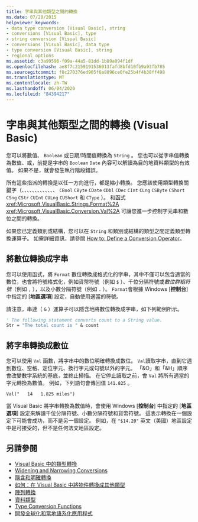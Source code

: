 ```yaml
---
title: 字串與其他類型之間的轉換
ms.date: 07/20/2015
helpviewer_keywords:
- data type conversion [Visual Basic], string
- conversions [Visual Basic], type
- string conversion [Visual Basic]
- conversions [Visual Basic], data type
- type conversion [Visual Basic], string
- regional options
ms.assetid: c3a99596-f09a-44a5-81dd-1b89a094f1df
ms.openlocfilehash: ae8f7c2159191536013fafd8bfd10fb9a93fb785
ms.sourcegitcommit: f8c270376ed905f6a8896ce0fe25b4f4b38ff498
ms.translationtype: MT
ms.contentlocale: zh-TW
ms.lasthandoff: 06/04/2020
ms.locfileid: "84394217"
---
```

# <a name="conversions-between-strings-and-other-types-visual-basic"></a>字串與其他類型之間的轉換 (Visual Basic)
您可以將數值、 `Boolean` 或日期/時間值轉換為 `String` 。 您也可以從字串值轉換為數值、或，前提是字串的 `Boolean` `Date` 內容可以解讀為目的地資料類型的有效值。 如果不是，就會發生執行階段錯誤。  
  
 所有這些指派的轉換是以任一方向進行，都是縮小轉換。 您應該使用類型轉換關鍵字（、、、、、、、、、、、、、 `CBool` `CByte` `CDate` `CDbl` `CDec` `CInt` `CLng` `CSByte` `CShort` `CSng` `CStr` `CUInt` `CULng` `CUShort` 和 `CType` ）。 和函式 <xref:Microsoft.VisualBasic.Strings.Format%2A> <xref:Microsoft.VisualBasic.Conversion.Val%2A> 可讓您進一步控制字元串和數位之間的轉換。  
  
 如果您已定義類別或結構，您可以在 `String` 和類別或結構的類型之間定義類型轉換運算子。 如需詳細資訊，請參閱 [How to: Define a Conversion Operator](../procedures/how-to-define-a-conversion-operator.md)。  
  
## <a name="conversion-of-numbers-to-strings"></a>將數位轉換成字串  
 您可以使用函式，將 `Format` 數位轉換成格式化的字串，其中不僅可以包含適當的數位，也會將符號格式化，例如貨幣符號（例如 `$` ）、千位分隔符號或*數位群組符號*（例如 `,` ），以及小數分隔符號（例如 `.` ）。 `Format`會根據 Windows [**控制台**] 中指定的 [**地區選項**] 設定，自動使用適當的符號。  
  
 請注意，串連（ `&` ）運算子可以隱含地將數位轉換成字串，如下列範例所示。  
  
```vb  
' The following statement converts count to a String value.  
Str = "The total count is " & count  
```  
  
## <a name="conversion-of-strings-to-numbers"></a>將字串轉換成數位  
 您可以使用 `Val` 函數，將字串中的數位明確轉換成數位。 `Val`讀取字串，直到它遇到數位、空格、定位字元、換行字元或句號以外的字元。 「&O」和「&H」順序會改變數字系統的基底，並終止掃描。 在它停止讀取之前，會 `Val` 將所有適當的字元轉換為數值。 例如，下列語句會傳回值 `141.825` 。  
  
 `Val("   14   1.825 miles")`  
  
 當 Visual Basic 將字串轉換為數值時，會使用 Windows [**控制台**] 中指定的 [**地區選項**] 設定來解讀千位分隔符號、小數分隔符號和貨幣符號。 這表示轉換在一個設定下可能會成功，而不是另一個設定。 例如，在 `"$14.20"` 英文（美國）地區設定中是可接受的，但不是任何法文地區設定。  
  
## <a name="see-also"></a>另請參閱

- [Visual Basic 中的類型轉換](type-conversions.md)
- [Widening and Narrowing Conversions](widening-and-narrowing-conversions.md)
- [隱含和明確轉換](implicit-and-explicit-conversions.md)
- [如何：在 Visual Basic 中將物件轉換成其他類型](how-to-convert-an-object-to-another-type.md)
- [陣列轉換](array-conversions.md)
- [資料類型](../../../language-reference/data-types/index.md)
- [Type Conversion Functions](../../../language-reference/functions/type-conversion-functions.md)
- [開發全球化和當地語系化應用程式](/visualstudio/ide/globalizing-and-localizing-applications)
